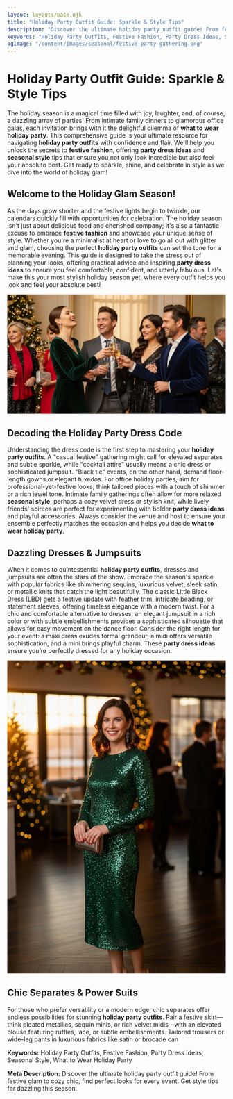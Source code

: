 ```yaml
---
layout: layouts/base.njk
title: "Holiday Party Outfit Guide: Sparkle & Style Tips"
description: "Discover the ultimate holiday party outfit guide! From festive glam to cozy chic, find perfect looks for every event. Get style tips for dazzling this season."
keywords: "Holiday Party Outfits, Festive Fashion, Party Dress Ideas, Seasonal Style, What to Wear Holiday Party"
ogImage: "/content/images/seasonal/festive-party-gathering.png"
---
```


# Holiday Party Outfit Guide: Sparkle & Style Tips

The holiday season is a magical time filled with joy, laughter, and, of course, a dazzling array of parties! From intimate family dinners to glamorous office galas, each invitation brings with it the delightful dilemma of **what to wear holiday party**. This comprehensive guide is your ultimate resource for navigating **holiday party outfits** with confidence and flair. We'll help you unlock the secrets to **festive fashion**, offering **party dress ideas** and **seasonal style** tips that ensure you not only look incredible but also feel your absolute best. Get ready to sparkle, shine, and celebrate in style as we dive into the world of holiday glam!

## Welcome to the Holiday Glam Season!

As the days grow shorter and the festive lights begin to twinkle, our calendars quickly fill with opportunities for celebration. The holiday season isn't just about delicious food and cherished company; it's also a fantastic excuse to embrace **festive fashion** and showcase your unique sense of style. Whether you're a minimalist at heart or love to go all out with glitter and glam, choosing the perfect **holiday party outfits** can set the tone for a memorable evening. This guide is designed to take the stress out of planning your looks, offering practical advice and inspiring **party dress ideas** to ensure you feel comfortable, confident, and utterly fabulous. Let's make this your most stylish holiday season yet, where every outfit helps you look and feel your absolute best!

![Diverse group of friends celebrating in elegant holiday party outfits](/content/images/seasonal/festive-party-gathering.png)

## Decoding the Holiday Party Dress Code

Understanding the dress code is the first step to mastering your **holiday party outfits**. A "casual festive" gathering might call for elevated separates and subtle sparkle, while "cocktail attire" usually means a chic dress or sophisticated jumpsuit. "Black tie" events, on the other hand, demand floor-length gowns or elegant tuxedos. For office holiday parties, aim for professional-yet-festive looks; think tailored pieces with a touch of shimmer or a rich jewel tone. Intimate family gatherings often allow for more relaxed **seasonal style**, perhaps a cozy velvet dress or stylish knit, while lively friends' soirees are perfect for experimenting with bolder **party dress ideas** and playful accessories. Always consider the venue and host to ensure your ensemble perfectly matches the occasion and helps you decide **what to wear holiday party**.

## Dazzling Dresses & Jumpsuits

When it comes to quintessential **holiday party outfits**, dresses and jumpsuits are often the stars of the show. Embrace the season's sparkle with popular fabrics like shimmering sequins, luxurious velvet, sleek satin, or metallic knits that catch the light beautifully. The classic Little Black Dress (LBD) gets a festive update with feather trim, intricate beading, or statement sleeves, offering timeless elegance with a modern twist. For a chic and comfortable alternative to dresses, an elegant jumpsuit in a rich color or with subtle embellishments provides a sophisticated silhouette that allows for easy movement on the dance floor. Consider the right length for your event: a maxi dress exudes formal grandeur, a midi offers versatile sophistication, and a mini brings playful charm. These **party dress ideas** ensure you’re perfectly dressed for any holiday occasion.

![Woman in an emerald green sequin midi dress at a holiday cocktail party](/content/images/seasonal/woman-sequin-dress.png)

## Chic Separates & Power Suits

For those who prefer versatility or a modern edge, chic separates offer endless possibilities for stunning **holiday party outfits**. Pair a festive skirt—think pleated metallics, sequin minis, or rich velvet midis—with an elevated blouse featuring ruffles, lace, or subtle embellishments. Tailored trousers or wide-leg pants in luxurious fabrics like satin or brocade can

**Keywords:** Holiday Party Outfits, Festive Fashion, Party Dress Ideas, Seasonal Style, What to Wear Holiday Party

**Meta Description:** Discover the ultimate holiday party outfit guide! From festive glam to cozy chic, find perfect looks for every event. Get style tips for dazzling this season.
